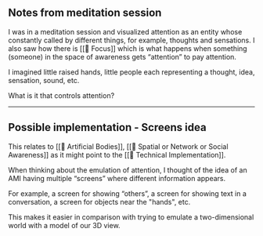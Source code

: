 ## Notes from meditation session

I was in a meditation session and visualized attention as an entity whose constantly called by different things, for example, thoughts and sensations. I also saw how there is [[🧩 Focus]] which is what happens when something (someone) in the space of awareness gets “attention” to pay attention.

I imagined little raised hands, little people each representing a thought, idea, sensation, sound, etc.

What is it that controls attention?

---

## Possible implementation - Screens idea

This relates to [[📝 Artificial Bodies]], [[🧩 Spatial or Network or Social Awareness]] as it might point to the [[📝 Technical Implementation]].
 
When thinking about the emulation of attention, I thought of the idea of an AMI having multiple “screens” where different information appears.

For example, a screen for showing “others”, a screen for showing text in a conversation, a screen for objects near the "hands", etc.

This makes it easier in comparison with trying to emulate a two-dimensional world with a model of our 3D view.